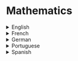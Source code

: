 # Mathematics

<details>
  <summary>English</summary>
  
  ### Materials
- [The Map of Mathematics](https://mathmap.quantamagazine.org/map/)
- [Timeline of Mathematics](https://mathigon.org/timeline)
- [Mathematics in Computer Science Curricula](https://www.cs.cmu.edu/~wing/publications/talk.pdf)
- [MIT Math for Computer Science](https://ocw.mit.edu/courses/electrical-engineering-and-computer-science/6-042j-mathematics-for-computer-science-spring-2015/readings/MIT6_042JS15_textbook.pdf)
- [Mathematics for Computer Science Book](https://www.iith.ac.in/~aravind/Files-DM/LLM-MFCS-2004.pdf)
- [Real not Complex (Math Resources)](https://realnotcomplex.com/)
- [Gentle Intro to Math for CS](http://web.ftvs.cuni.cz/hendl/metodologie/gentle-introduction-to-mathematics-for-computer.pdf)
- [Discrete Math](https://en.wikiversity.org/wiki/Introductory_Discrete_Mathematics_for_Computer_Science)
- [Intermediate Algebra](https://saylordotorg.github.io/text_intermediate-algebra/index.html)
- [NIST Digital Library of Mathematical Functions](https://dlmf.nist.gov/)
- [Facts & Formulae](http://www.mathcentre.ac.uk/resources/uploaded/43799-maths-for-computer-sci-ff-for-web.pdf)
- [Computer Mathematics](https://en.wikipedia.org/wiki/Computer_mathematics)
- [Mathematics and Computation](https://www.math.ias.edu/files/mathandcomp.pdf)
- [CS 103 Stanford](http://web.stanford.edu/class/archive/cs/cs103/cs103.1184/)
- [Discrete Math Tools](https://www.compscilib.com/search/discrete-math)
- [Discrete Math Tutorial](https://www.tutorialspoint.com/discrete_mathematics/index.htm)
- [Disc Math for CS](https://www.cl.cam.ac.uk/teaching/1314/DiscMath/DiscMathNotes.pdf)
- [Intro to Comp Math](http://www-personal.umich.edu/~paullric/AM341.pdf)
- [Computational Mathematics](http://www.mat.uc.pt/~ferreira/CompMathematics.pdf)
- [A Guide to Writing Math](http://web.cs.ucdavis.edu/~amenta/w10/writingman.pdf)
- [Mathematical Python](https://www.math.ubc.ca/~pwalls/math-python/)
- [Professor Kleitman's Homepage](http://www-math.mit.edu/~djk/index.html)
- [Mathematical Thinking (Keith Devlin)](https://www.youtube.com/playlist?list=PL_onPhFCkVQiZgE9U539_QmKLJV_0YvlQ)
- [Multivariable Calculus](https://www.youtube.com/playlist?list=PLSQl0a2vh4HC5feHa6Rc5c0wbRTx56nF7)
- [The Applications of Matrices](https://www.youtube.com/watch?v=rowWM-MijXU)
- [Essence of Calculus](https://www.youtube.com/watch?v=WUvTyaaNkzM&list=PLZHQObOWTQDMsr9K-rj53DwVRMYO3t5Yr)
- [Essence of Linear Algebra](https://www.youtube.com/watch?v=fNk_zzaMoSs&list=PLZHQObOWTQDPD3MizzM2xVFitgF8hE_ab)
- [In-Depth Linear Algebra Course](https://www.youtube.com/playlist?list=PLlXfTHzgMRUKXD88IdzS14F4NxAZudSmv)
- [Math 103: Introduction to Calculus](https://www2.math.upenn.edu/~rimmer/math103/notes.html)
- [Highlights of Calculus](https://www.youtube.com/playlist?list=PLBE9407EA64E2C318)
- [MIT 6.042J Mathematics for Computer Science](https://www.youtube.com/watch?v=L3LMbpZIKhQ&amp;list=PLB7540DEDD482705B)
- [MIT 18.01 Single Variable Calculus](https://www.youtube.com/watch?v=7K1sB05pE0A&list=PL590CCC2BC5AF3BC1)
- [MIT 18.02 Multivariable Calculus](https://www.youtube.com/watch?v=PxCxlsl_YwY&list=PL4C4C8A7D06566F38)
- [MIT 18.03 Differential Equations](https://www.youtube.com/watch?v=XDhJ8lVGbl8&list=PLEC88901EBADDD980)
- [MIT 18.06 Linear Algebra](https://www.youtube.com/watch?v=7UJ4CFRGd-U&list=PLE7DDD91010BC51F8)
- [MIT 18.06SC Linear Algebra](https://www.youtube.com/playlist?list=PL221E2BBF13BECF6C)
- [MIT Calculus Revisited](https://www.youtube.com/results?search_query=MIT+Calculus+Revisited)
- [MIT 18.085 Computational Science and Engineering](https://www.youtube.com/playlist?list=PLF706B428FB7BD52C)
- [School of Mathematics and Statistics UNSW](https://www.youtube.com/user/MathsStatsUNSW/playlists)
- [Discrete Math IIT](https://www.youtube.com/watch?v=E6uhC0pT9J8&amp;list=PLEJxKK7AcSEGD7ty8DB1aU0xVG_P_hs_0)
- [Math for Programmers](https://www.youtube.com/watch?v=2SpuBqvNjHI&amp;t)
- [University of Waterloo CEMC Courseware](https://courseware.cemc.uwaterloo.ca/)
</details>

<details>
  <summary>French</summary>
  
  ### Materials
- [Mathématiques pour Informaticiens](https://www.unige.ch/~hairer/poly_mathinfo/math-info.pdf)
- [Mathématiques Appliquées](http://www.courstechinfo.be/Math_Info.pdf)
- [Math et Info](https://www.irif.fr/~jep/PDF/MathInfo.pdf)
</details>

<details>
  <summary>German</summary>
  
  ### Materials
- [Mathematika für Informatiker](http://page.mi.fu-berlin.de/baumeist/Mafi-Skript.pdf)
- [Mathematika](https://www.mat.univie.ac.at/~gerald/ftp/book-mfi/mfi1.pdf)
- [Diskrete Mathematik](http://www.cosy.sbg.ac.at/~held/teaching/diskrete_mathematik/dm_print.pdf)
- [MFI](https://www.math.uni-sb.de/ag-schreyer/images/PDFs/teaching/ss14_mfi2/MfI123_book.pdf)
- [Mathematik und Informatik](https://pdfs.semanticscholar.org/8045/874b19f50a958f3ccb0ebd5ed841fd1b1eea.pdf)
</details>

<details>
  <summary>Portuguese</summary>
  
  ### Materials
- [Cálculo I](http://euler.mat.ufrgs.br/~mendes/OCursocomApli.pdf)
- [Lógica e Aplicações](https://www.cle.unicamp.br/prof/coniglio/LIVRO.pdf)
- [Fundamentos Matemáticos para Comp](https://www.youtube.com/watch?v=ib3F1c2oKpA&amp;list=PLxI8Can9yAHcXBgFryV0AV7LYdLR1skuF)
- [Cálculo e Equações Diferenciais com Aplicações](http://euler.mat.ufrgs.br/~mendes/OCursocomApli.pdf)
- [Introdução Matemática Discreta](https://homepages.dcc.ufmg.br/~loureiro/md/md_0Introducao.pdf)
- [Ciência da Comp sem uso do Computador](https://classic.csunplugged.org/wp-content/uploads/2014/12/CSUnpluggedTeachers-portuguese-brazil-feb-2011.pdf)
- [Apostila de Lógica](https://www.cos.ufrj.br/~mario/logica/apostila.pdf)
- [Cálculo I - UNIVESP](https://www.youtube.com/watch?v=XJCmMuZV-JA&list=PL2D9B691A704C6F7B)
- [Cálculo II - UNIVESP](https://www.youtube.com/watch?v=4elA1yVc5oo&list=PLxI8Can9yAHeZfF4HwiVmv4D6n3acKLER)
- [Cálculo III - UNIVESP](https://www.youtube.com/watch?v=lempeC72Tyg&list=PLFBA21F349930F92F)
- [Cálculo IV - UNIVESP](https://www.youtube.com/watch?v=BrufXJ2AhNo&list=PLxI8Can9yAHeOiMYCBlkyCALloROQ58OY)
- [Geometria Analítica e Vetores - UNIVESP](https://www.youtube.com/watch?v=64f2s5-jy4U&list=PLxI8Can9yAHdmzItRKhWYl_ZsDe44PUrp)
- [Álgebra Linear - USP](https://www.youtube.com/watch?v=-JcQJFNVjaA&list=PLIEzh1OveCVczEZAjhVIVd7Qs-X8ILgnI)
</details>

<details>
  <summary>Spanish</summary>
  
  ### Materials
- [Matemática y Programación](https://www.fing.edu.uy/~darosa/matyprogversionfinal.pdf)
</details>
